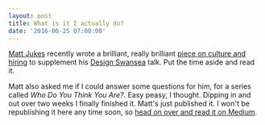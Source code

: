 ```yaml
---
layout: post
title: What is it I actually do?
date: '2016-06-25 07:00:00'
---
```

[Matt Jukes](https://twitter.com/jukesie) recently wrote a brilliant, really brilliant [piece on culture and hiring](https://productforthepeople.xyz/product-is-a-team-sport-c50d234745e#.3gaxom9p0) to supplement his [Design Swansea](http://designswansea.org.uk) talk. Put the time aside and read it.

Matt also asked me if I could answer some questions for him, for a series called *Who Do You Think You Are?*. Easy peasy, I thought. Dipping in and out over two weeks I finally finished it. Matt's just published it. I won't be republishing it here any time soon, so [head on over and read it on Medium](https://productforthepeople.xyz/what-is-it-you-actually-do-simon-wilson-fe15a732b7ad#.kabylpgqz).

